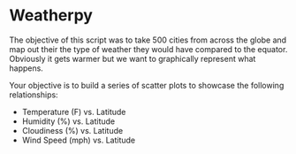 # Weatherpy
The objective of this script was to take 500 cities from across the globe and map out their the type of weather they would have compared to the equator. Obviously it gets warmer but we want to graphically represent what happens. 

Your objective is to build a series of scatter plots to showcase the following relationships:
 
 * Temperature (F) vs. Latitude
 * Humidity (%) vs. Latitude
 * Cloudiness (%) vs. Latitude
 * Wind Speed (mph) vs. Latitude
